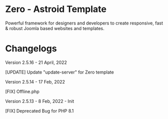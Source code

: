 # Zero - Astroid Template
Powerful framework for designers and developers to create responsive, fast &amp; robust Joomla based websites and templates.

# Changelogs

Version 2.5.16 - 21 April, 2022

[UPDATE] Update "update-server" for Zero template

Version 2.5.14 - 17 Feb, 2022 

[FIX] Offline.php

Version 2.5.13 - 8 Feb, 2022 - Init

[FIX] Deprecated Bug for PHP 8.1
